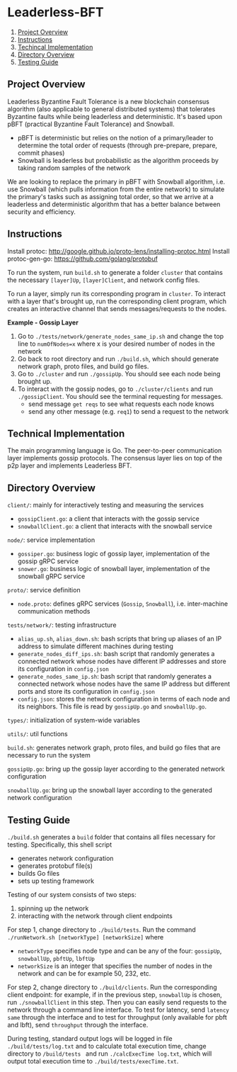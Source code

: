 # Leaderless-BFT
1. [Project Overview](##Project-Overview)
2. [Instructions](##Instructions)
3. [Techincal Implementation](##Technical-Implementation)
4. [Directory Overview](##Directory-Overview)
5. [Testing Guide](##Testing-Guide)

## Project Overview
Leaderless Byzantine Fault Tolerance is a new blockchain consensus algorithm (also applicable to general distributed systems) that tolerates Byzantine faults while being leaderless and deterministic. It's based upon pBFT (practical Byzantine Fault Tolerance) and Snowball. 
* pBFT is deterministic but relies on the notion of a primary/leader to determine the total order of requests (through pre-prepare, prepare, commit phases)
* Snowball is leaderless but probabilistic as the algorithm proceeds by taking random samples of the network

We are looking to replace the primary in pBFT with Snowball algorithm, i.e. use Snowball (which pulls information from the entire network) to simulate the primary's tasks such as assigning total order, so that we arrive at a leaderless and deterministic algorithm that has a better balance between security and efficiency.

## Instructions
Install protoc: http://google.github.io/proto-lens/installing-protoc.html
Install protoc-gen-go: https://github.com/golang/protobuf

To run the system, run `build.sh` to generate a folder `cluster` that contains the necessary `[layer]Up`, `[layer]Client`, and network config files.

To run a layer, simply run its corresponding program in `cluster`.
To interact with a layer that's brought up, run the corresponding client program, which creates an interactive channel that sends messages/requests to the nodes.

<b>Example - Gossip Layer</b> 
1. Go to `./tests/network/generate_nodes_same_ip.sh` and change the top line to `numOfNodes=x` where x is your desired number of nodes in the network
2. Go back to root directory and run `./build.sh`, which should generate network graph, proto files, and build go files.
3. Go to `./cluster` and run `./gossipUp`. You should see each node being brought up.
4. To interact with the gossip nodes, go to `./cluster/clients` and run `./gossipClient`. You should see the terminal requesting for messages.
    * send message `get reqs` to see what requests each node knows
    * send any other message (e.g. `req1`) to send a request to the network

## Technical Implementation
The main programming language is Go. The peer-to-peer communication layer implements gossip protocols. The consensus layer lies on top of the p2p layer and implements Leaderless BFT.

## Directory Overview
`client/`: mainly for interactively testing and measuring the services
* `gossipClient.go`: a client that interacts with the gossip service
* `snowballClient.go`: a client that interacts with the snowball service

`node/`: service implementation
* `gossiper.go`: business logic of gossip layer, implementation of the gossip gRPC service
* `snower.go`: business logic of snowball layer, implementation of the snowball gRPC service

`proto/`: service definition
* `node.proto`: defines gRPC services (`Gossip`, `Snowball`), i.e. inter-machine communication methods

`tests/network/`: testing infrastructure
* `alias_up.sh`, `alias_down.sh`: bash scripts that bring up aliases of an IP address to simulate different machines during testing
* `generate_nodes_diff_ips.sh`: bash script that randomly generates a connected network whose nodes have different IP addresses and store its configuration in `config.json`
* `generate_nodes_same_ip.sh`: bash script that randomly generates a connected network whose nodes have the same IP address but different ports and store its configuration in `config.json`
* `config.json`: stores the network configuration in terms of each node and its neighbors. This file is read by `gossipUp.go` and `snowballUp.go`.

`types/`: initialization of system-wide variables

`utils/`: util functions

`build.sh`: generates network graph, proto files, and build go files that are necessary to run the system

`gossipUp.go`: bring up the gossip layer according to the generated network configuration

`snowballUp.go`: bring up the snowball layer according to the generated network configuration

## Testing Guide
`./build.sh` generates a `build` folder that contains all files necessary for testing. Specifically, this shell script
* generates network configuration
* generates protobuf file(s)
* builds Go files
* sets up testing framework

Testing of our system consists of two steps: 
   1. spinning up the network
   2. interacting with the network through client endpoints

For step 1, change directory to `./build/tests`. Run the command `./runNetwork.sh [networkType] [networkSize]` where
* `networkType` specifies node type and can be any of the four: `gossipUp`, `snowballUp`, `pbftUp`, `lbftUp`
* `networkSize` is an integer that specifies the number of nodes in the network and can be for example 50, 232, etc.

For step 2, change directory to `./build/clients`. Run the corresponding client endpoint: for example, if in the previous step, `snowballUp` is chosen, run `./snowballClient` in this step. Then you can easily send requests to the network through a command line interface. To test for latency, send `latency same` through the interface and to test for throughput (only available for pbft and lbft), send `throughput` through the interface.

During testing, standard output logs will be logged in file `./build/tests/log.txt` and to calculate total execution time, change directory to `/build/tests ` and run `./calcExecTime log.txt`, which will output total execution time to `./build/tests/execTime.txt`.
